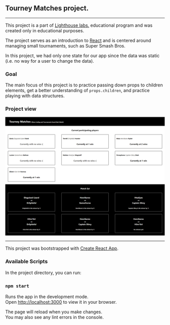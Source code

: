 ## **Tourney Matches** project.
---
This project is a part of [Lighthouse labs.](https://www.lighthouselabs.ca/) educational program and was created only in educational purposes.

The project serves as an introduction to [React](https://react.dev/) and is centered around managing small tournaments, such as Super Smash Bros.

In this project, we had only one state for our app since the data was static (i.e. no way for a user to change the data).

### Goal
The main focus of this project is to practice passing down props to children elements, get a better understanding of ```props.children```, and practice playing with data structures.

### Project view
![main view](./docs/tourneyM.png)
___


This project was bootstrapped with [Create React App](https://github.com/facebook/create-react-app).

### Available Scripts

In the project directory, you can run:

### `npm start`

Runs the app in the development mode.\
Open [http://localhost:3000](http://localhost:3000) to view it in your browser.

The page will reload when you make changes.\
You may also see any lint errors in the console.

